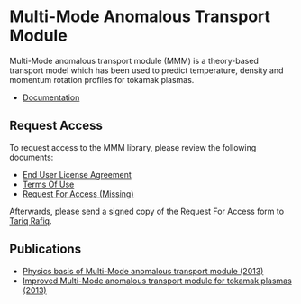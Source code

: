 # Multi-Mode Anomalous Transport Module

Multi-Mode anomalous transport module (MMM) is a theory-based transport model which has been used to predict temperature, density and momentum rotation profiles for tokamak plasmas.

- [Documentation](https://github.com/MMM-ATM/.github)

## Request Access
To request access to the MMM library, please review the following documents:
- [End User License Agreement](https://github.com/MMM-ATM/.github/blob/main/legal/eula.pdf)
- [Terms Of Use](https://github.com/MMM-ATM/.github/blob/main/legal/tou.pdf)
- [Request For Access (Missing)](https://github.com/MMM-ATM/.github/blob/main/legal/rfa.pdf)

Afterwards, please send a signed copy of the Request For Access form to [Tariq Rafiq](mailto:rafiq@lehigh.edu).

## Publications
- [Physics basis of Multi-Mode anomalous transport module (2013)](https://aip.scitation.org/doi/10.1063/1.4794288)
- [Improved Multi-Mode anomalous transport module for
tokamak plasmas (2013)](https://doi.org/10.1016/j.cpc.2013.05.013)
